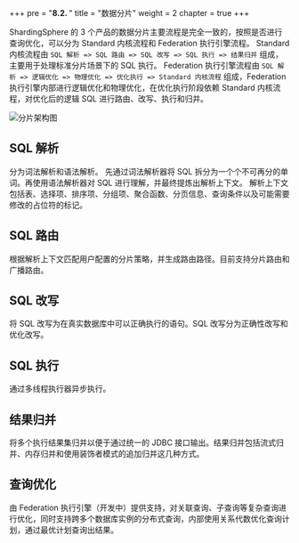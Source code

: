 +++
pre = "<b>8.2. </b>"
title = "数据分片"
weight = 2
chapter = true
+++

ShardingSphere 的 3 个产品的数据分片主要流程是完全一致的，按照是否进行查询优化，可以分为 Standard 内核流程和 Federation 执行引擎流程。 
Standard 内核流程由 `SQL 解析 => SQL 路由 => SQL 改写 => SQL 执行 => 结果归并` 组成，主要用于处理标准分片场景下的 SQL 执行。
Federation 执行引擎流程由 `SQL 解析 => 逻辑优化 => 物理优化 => 优化执行 => Standard 内核流程` 组成，Federation 执行引擎内部进行逻辑优化和物理优化，在优化执行阶段依赖 Standard 内核流程，对优化后的逻辑 SQL 进行路由、改写、执行和归并。

![分片架构图](https://shardingsphere.apache.org/document/current/img/sharding/sharding_architecture_cn_v2.png)

## SQL 解析

分为词法解析和语法解析。
先通过词法解析器将 SQL 拆分为一个个不可再分的单词。再使用语法解析器对 SQL 进行理解，并最终提炼出解析上下文。
解析上下文包括表、选择项、排序项、分组项、聚合函数、分页信息、查询条件以及可能需要修改的占位符的标记。

## SQL 路由

根据解析上下文匹配用户配置的分片策略，并生成路由路径。目前支持分片路由和广播路由。

## SQL 改写

将 SQL 改写为在真实数据库中可以正确执行的语句。SQL 改写分为正确性改写和优化改写。

## SQL 执行

通过多线程执行器异步执行。

## 结果归并

将多个执行结果集归并以便于通过统一的 JDBC 接口输出。结果归并包括流式归并、内存归并和使用装饰者模式的追加归并这几种方式。

## 查询优化

由 Federation 执行引擎（开发中）提供支持，对关联查询、子查询等复杂查询进行优化，同时支持跨多个数据库实例的分布式查询，内部使用关系代数优化查询计划，通过最优计划查询出结果。
